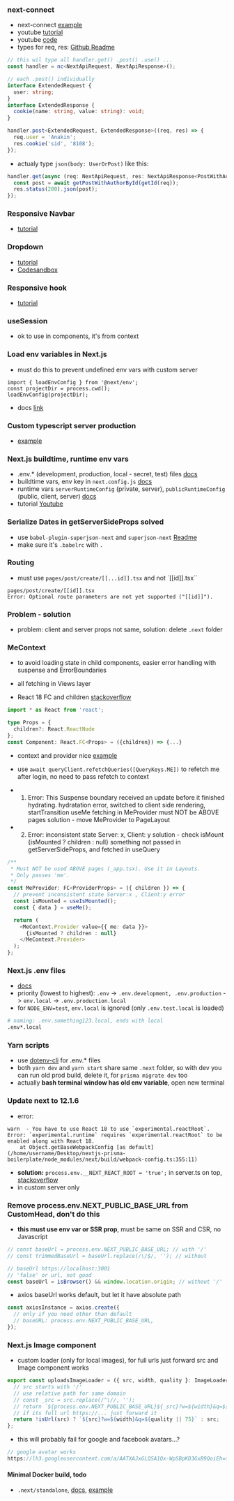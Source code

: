 ### next-connect

- next-connect [example](https://github.com/hoangvvo/nextjs-mongodb-app)
- youtube [tutorial](https://www.youtube.com/watch?v=TvCu_oK083U)
- youtube [code](https://github.dev/bmvantunes/youtube-2020-july-next-api-routes-next-connect)
- types for req, res: [Github Readme](https://github.com/hoangvvo/next-connect#typescript)

```ts
// this wil type all handler.get() .post() .use() ...
const handler = nc<NextApiRequest, NextApiResponse>();

// each .post() individually
interface ExtendedRequest {
  user: string;
}
interface ExtendedResponse {
  cookie(name: string, value: string): void;
}

handler.post<ExtendedRequest, ExtendedResponse>((req, res) => {
  req.user = 'Anakin';
  res.cookie('sid', '8108');
});
```

- actualy type `json(body: UserOrPost)` like this:

```ts
handler.get(async (req: NextApiRequest, res: NextApiResponse<PostWithAuthor>) => {
  const post = await getPostWithAuthorById(getId(req));
  res.status(200).json(post);
});
```

### Responsive Navbar

- [tutorial](https://www.notimedad.dev/responsive-navbar-tailwind-react/#Products)

### Dropdown

- [tutorial](https://letsbuildui.dev/articles/building-a-dropdown-menu-component-with-react-hooks)
- [Codesandbox](https://codesandbox.io/s/dropdown-menu-jzldk)

### Responsive hook

- [tutorial](https://blog.logrocket.com/developing-responsive-layouts-with-react-hooks/)

### useSession

- ok to use in components, it's from context

### Load env variables in Next.js

- must do this to prevent undefined env vars with custom server

```
import { loadEnvConfig } from '@next/env';
const projectDir = process.cwd();
loadEnvConfig(projectDir);
```

- docs [link](https://nextjs.org/docs/basic-features/environment-variables)

### Custom typescript server production

- [example](https://github.com/vercel/next.js/tree/canary/examples/custom-server-typescript)

### Next.js buildtime, runtime env vars

- .env.\* (development, production, local - secret, test) files [docs](https://nextjs.org/docs/basic-features/environment-variables)
- buildtime vars, env key in `next.config.js` [docs](https://nextjs.org/docs/api-reference/next.config.js/environment-variables)
- runtime vars `serverRuntimeConfig` (private, server), `publicRuntimeConfig` (public, client, server) [docs](https://nextjs.org/docs/api-reference/next.config.js/runtime-configuration)
- tutorial [Youtube](https://www.youtube.com/watch?v=Mh9BJNfAVsM)

### Serialize Dates in getServerSideProps solved

- use `babel-plugin-superjson-next` and `superjson-next` [Readme](https://github.com/blitz-js/superjson#using-with-nextjs)
- make sure it's `.babelrc` with `.`

### Routing

- must use `pages/post/create/[[...id]].tsx` and not `[[id]].tsx``

```
pages/post/create/[[id]].tsx
Error: Optional route parameters are not yet supported ("[[id]]").
```

### Problem - solution

- problem: client and server props not same, solution: delete `.next` folder

### MeContext

- to avoid loading state in child components, easier error handling with suspense and ErrorBoundaries
- all fetching in Views layer

- React 18 FC and children [stackoverflow](https://stackoverflow.com/questions/71788254/react-18-typescript-children-fc)

```ts
import * as React from 'react';

type Props = {
  children?: React.ReactNode
};
const Component: React.FC<Props> = ({children}) => {...}
```

- context and provider nice [example](https://dev.to/alexander7161/react-context-api-with-typescript-example-j7a)

- use `await queryClient.refetchQueries([QueryKeys.ME])` to refetch me after login, no need to pass refetch to context

- 1. Error: This Suspense boundary received an update before it finished hydrating.
     hydratation error, switched to client side rendering, startTransition
     useMe fetching in MeProvider must NOT be ABOVE pages
     solution - move MeProvider to PageLayout

- 2. Error: inconsistent state Server: x, Client: y
     solution - check isMount {isMounted ? children : null}
     something not passed in getServerSideProps, and fetched in useQuery

```ts
/**
 * Must NOT be used ABOVE pages (_app.tsx). Use it in Layouts.
 * Only passes 'me'.
 */
const MeProvider: FC<ProviderProps> = ({ children }) => {
  // prevent inconsistent state Server:x , Client:y error
  const isMounted = useIsMounted();
  const { data } = useMe();

  return (
    <MeContext.Provider value={{ me: data }}>
      {isMounted ? children : null}
    </MeContext.Provider>
  );
};
```

### Next.js .env files

- [docs](https://nextjs.org/docs/basic-features/environment-variables)
- priority (lowest to highest): `.env` -> `.env.development, .env.production` -> `env.local` -> `.env.production.local`
- for `NODE_ENV=test`, `env.local` is ignored (only `.env.test.local` is loaded)

```bash
# naming: .env.something123.local, ends with local
.env*.local
```

### Yarn scripts

- use [dotenv-cli](https://github.com/entropitor/dotenv-cli) for .env.\* files
- both `yarn dev` and `yarn start` share same `.next` folder, so with dev you can run old prod build, delete it, for `prisma migrate dev` too
- actually **bash terminal window has old env variable**, open new terminal

### Update next to 12.1.6

- error:

```
warn  - You have to use React 18 to use `experimental.reactRoot`.
Error: `experimental.runtime` requires `experimental.reactRoot` to be enabled along with React 18.
    at Object.getBaseWebpackConfig [as default] (/home/username/Desktop/nextjs-prisma-boilerplate/node_modules/next/build/webpack-config.ts:355:11)
```

- **solution:** `process.env.__NEXT_REACT_ROOT = 'true';` in server.ts on top, [stackoverflow](https://stackoverflow.com/questions/72551352/error-experimental-runtime-requires-experimental-reactroot-to-be-enabled-al)
- in custom server only

### Remove process.env.NEXT_PUBLIC_BASE_URL from CustomHead, don't do this

- **this must use env var or SSR prop**, must be same on SSR and CSR, no Javascript

```ts
// const baseUrl = process.env.NEXT_PUBLIC_BASE_URL; // with '/'
// const trimmedBaseUrl = baseUrl.replace(/\/$/, ''); // without

// baseUrl https://localhost:3001
// 'false' or url, not good
const baseUrl = isBrowser() && window.location.origin; // without '/'
```

- axios baseUrl works default, but let it have absolute path

```ts
const axiosInstance = axios.create({
  // only if you need other than default
  // baseURL: process.env.NEXT_PUBLIC_BASE_URL,
});
```

### Next.js Image component

- custom loader (only for local images), for full urls just forward src and Image component works

```ts
export const uploadsImageLoader = ({ src, width, quality }: ImageLoaderProps) => {
  // src starts with '/'
  // use relative path for same domain
  // const _src = src.replace(/^\//, '');
  // return `${process.env.NEXT_PUBLIC_BASE_URL}${_src}?w=${width}&q=${quality || 75}`;
  // if its full url https://... just forward it
  return !isUrl(src) ? `${src}?w=${width}&q=${quality || 75}` : src;
};
```

- this will probably fail for google and facebook avatars...?

```ts
// google avatar works
https://lh3.googleusercontent.com/a/AATXAJxGLQSA1Qx-WpSBpKD3GxB9QoiEh=s96-c?w=256&q=75
```

#### Minimal Docker build, todo

- `.next/standalone`, [docs](https://nextjs.org/docs/advanced-features/output-file-tracing), [example](https://github.com/vercel/next.js/tree/canary/examples/with-docker-compose)
